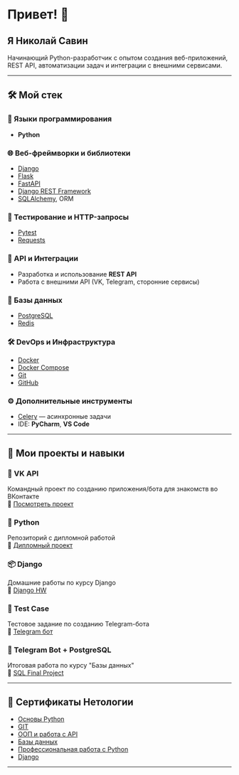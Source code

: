 # Привет! 👋

## Я **Николай Савин**  
Начинающий Python-разработчик с опытом создания веб-приложений, REST API, автоматизации задач и интеграции с внешними сервисами.

---

## 🛠️ Мой стек

### 🐍 Языки программирования
- **Python**

### 🌐 Веб-фреймворки и библиотеки
- [Django](https://www.djangoproject.com/ )
- [Flask](https://flask.palletsprojects.com/ )
- [FastAPI](https://fastapi.tiangolo.com/ )
- [Django REST Framework](https://www.django-rest-framework.org/ )
- [SQLAlchemy](https://www.sqlalchemy.org/ ), ORM

### 🧪 Тестирование и HTTP-запросы
- [Pytest](https://docs.pytest.org/ )
- [Requests](https://docs.python-requests.org/ )

### 🔌 API и Интеграции
- Разработка и использование **REST API**
- Работа с внешними API (VK, Telegram, сторонние сервисы)

### 💾 Базы данных
- [PostgreSQL](https://www.postgresql.org/ )
- [Redis](https://redis.io/ )

### 🛠 DevOps и Инфраструктура
- [Docker](https://www.docker.com/ )
- [Docker Compose](https://docs.docker.com/compose/ )
- [Git](https://git-scm.com/ )
- [GitHub](https://github.com/ )

### ⚙ Дополнительные инструменты
- [Celery](http://www.celeryproject.org/) — асинхронные задачи
- IDE: **PyCharm**, **VS Code**

---

## 📁 Мои проекты и навыки

### 🧩 VK API
Командный проект по созданию приложения/бота для знакомств во ВКонтакте  
🔗 [Посмотреть проект](https://github.com/SavinNik/Team_project_PD_108 )

### 🐍 Python
Репозиторий с дипломной работой  
🔗 [Дипломный проект](https://github.com/SavinNik/py-diplom-basic )

### 📦 Django
Домашние работы по курсу Django  
🔗 [Django HW](https://github.com/SavinNik/Django_hw )

### 🧪 Test Case
Тестовое задание по созданию Telegram-бота  
🔗 [Telegram бот](https://github.com/SavinNik/Case-TG-bot )

### 🤖 Telegram Bot + PostgreSQL
Итоговая работа по курсу "Базы данных"  
🔗 [SQL Final Project](https://github.com/mikepro-alfamail-ru/sql-29-final )

---

## 📄 Сертификаты Нетологии

- [Основы Python](https://github.com/SavinNik/SavinNik/blob/main/%D0%9E%D1%81%D0%BD%D0%BE%D0%B2%D1%8B%20Python.pdf )
- [GIT](https://github.com/SavinNik/SavinNik/blob/main/git.pdf )
- [ООП и работа с API](https://github.com/SavinNik/SavinNik/blob/main/%D0%9E%D0%9E%D0%9F%20%D0%B8%20API.pdf )
- [Базы данных](https://github.com/SavinNik/SavinNik/blob/main/%D0%91%D0%B0%D0%B7%D1%8B%20%D0%B4%D0%B0%D0%BD%D0%BD%D1%8B%D1%85.pdf )
- [Профессиональная работа с Python](https://github.com/SavinNik/SavinNik/blob/main/%D0%9F%D1%80%D0%BE%D1%84%D0%B5%D1%81%D1%81%D0%B8%D0%BE%D0%BD%D0%B0%D0%BB%D1%8C%D0%BD%D0%B0%D1%8F%20%D1%80%D0%B0%D0%B1%D0%BE%D1%82%D0%B0%20%D1%81%20Python.pdf )
- [Django](https://github.com/SavinNik/SavinNik/blob/main/Django%20%D1%81%D0%BE%D0%B7%D0%B4%D0%B0%D0%BD%D0%B8%D0%B5%20backend%20%D0%BF%D1%80%D0%B8%D0%BB%D0%BE%D0%B6%D0%B5%D0%BD%D0%B8%D0%B9.pdf )

---

